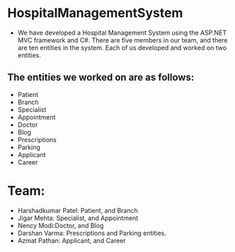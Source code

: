 # HospitalManagementSystem
- We have developed a Hospital Management System using the ASP.NET MVC framework and C#. There are five members in our team, and there are ten entities in the system. Each of us developed and worked on two entities.
## The entities we worked on are as follows:
- Patient
- Branch
- Specialist
- Appointment
- Doctor
- Blog
- Prescriptions
- Parking
- Applicant
- Career
# Team: 
- Harshadkumar Patel: Patient, and Branch
- Jigar Mehta: Specialist, and Appointment
- Nency Modi:Doctor, and Blog
- Darshan Varma: Prescriptions and Parking entities.
- Azmat Pathan: Applicant, and Career
